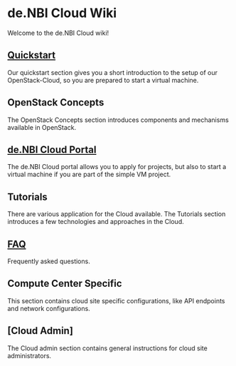 # de.NBI Cloud Wiki

Welcome to the de.NBI Cloud wiki!

## [Quickstart](quickstart.md) 

Our quickstart section gives you a short introduction to the setup of our OpenStack-Cloud, so you are prepared to
start a virtual machine.

## OpenStack Concepts

The OpenStack Concepts section introduces components and mechanisms available in OpenStack.

## [de.NBI Cloud Portal](portal.md)

The de.NBI Cloud portal allows you to apply for projects, but also to start a virtual machine if you are
part of the simple VM project.

## Tutorials

There are various application for the Cloud available. The Tutorials section introduces a few technologies and approaches in the Cloud.

## [FAQ](FAQ.md)

Frequently asked questions.

## Compute Center Specific

This section contains cloud site specific configurations, like API endpoints and network configurations.

## [Cloud Admin]

The Cloud admin section contains general instructions for cloud site administrators.

